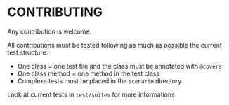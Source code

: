 CONTRIBUTING
============

Any contribution is welcome.

All contributions must be tested following as much as possible the current test structure:
- One class = one test file and the class must be annotated with ``@covers``
- One class method = one method in the test class
- Complexe tests must be placed in the ``scenario`` directory 

Look at current tests in ``test/suites`` for more informations
